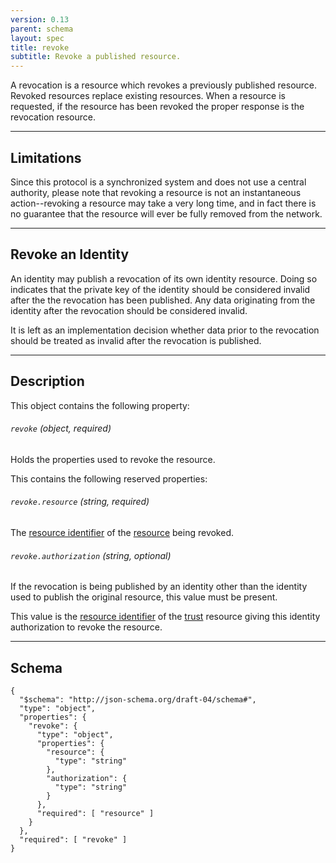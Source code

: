```yaml
---
version: 0.13
parent: schema
layout: spec
title: revoke
subtitle: Revoke a published resource.
---
```



A revocation is a resource which revokes a previously published
resource. Revoked resources replace existing resources. When a
resource is requested, if the resource has been revoked the proper
response is the revocation resource.

---

## Limitations

Since this protocol is a synchronized system and does not use
a central authority, please note that revoking a resource is
not an instantaneous action--revoking a resource may take a
very long time, and in fact there is no guarantee that the
resource will ever be fully removed from the network.

---

## Revoke an Identity

An identity may publish a revocation of its own identity
resource. Doing so indicates that the private key of the
identity should be considered invalid after the the
revocation has been published. Any data originating from
the identity after the revocation should be considered
invalid.

It is left as an implementation decision whether data
prior to the revocation should be treated as invalid
after the revocation is published.

---

## Description

This object contains the following property:

###### `revoke` *(object, required)*

Holds the properties used to revoke the resource.

This contains the following reserved properties:

###### `revoke.resource` *(string, required)*

The [resource identifier](../../journal/resource#resource-identifier)
of the [resource](../../journal/resource) being revoked.

###### `revoke.authorization` *(string, optional)*

If the revocation is being published by an identity other than
the identity used to publish the original resource, this value
must be present.

This value is the [resource identifier](../../journal/resource#resource-identifier)
of the [trust](../../schema/trust) resource giving this identity
authorization to revoke the resource.

---

## Schema

	{
	  "$schema": "http://json-schema.org/draft-04/schema#",
	  "type": "object",
	  "properties": {
	    "revoke": {
	      "type": "object",
	      "properties": {
	        "resource": {
	          "type": "string"
	        },
	        "authorization": {
	          "type": "string"
	        }
	      },
	      "required": [ "resource" ]
	    }
	  },
	  "required": [ "revoke" ]
	}
